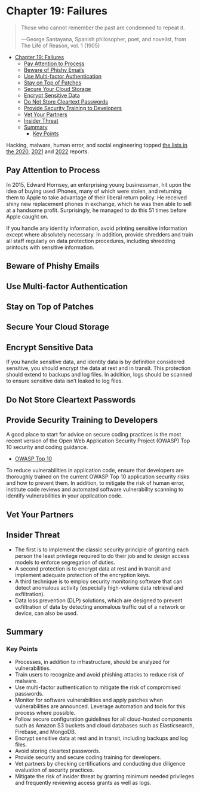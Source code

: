 # Chapter 19: Failures

> Those who cannot remember the past are condemned to repeat it.
>
> —George Santayana, Spanish philosopher, poet, and novelist, from The Life of
> Reason, vol. 1 (1905)

- [Chapter 19: Failures](#chapter-19-failures)
  - [Pay Attention to Process](#pay-attention-to-process)
  - [Beware of Phishy Emails](#beware-of-phishy-emails)
  - [Use Multi-factor Authentication](#use-multi-factor-authentication)
  - [Stay on Top of Patches](#stay-on-top-of-patches)
  - [Secure Your Cloud Storage](#secure-your-cloud-storage)
  - [Encrypt Sensitive Data](#encrypt-sensitive-data)
  - [Do Not Store Cleartext Passwords](#do-not-store-cleartext-passwords)
  - [Provide Security Training to Developers](#provide-security-training-to-developers)
  - [Vet Your Partners](#vet-your-partners)
  - [Insider Threat](#insider-threat)
  - [Summary](#summary)
    - [Key Points](#key-points)

Hacking, malware, human error, and social engineering topped
[the lists in the 2020](https://www.verizon.com/business/resources/reports/2020-data-breach-investigations-report.pdfx),
[2021](https://www.verizon.com/business/resources/reports/2021-data-breach-investigations-report.pdfx)
and [2022](https://www.verizon.com/business/resources/reports/2022/dbir/2022-data-breach-investigations-report-dbir.pdf)
reports.

## Pay Attention to Process

In 2015, Edward Hornsey, an enterprising young businessman, hit upon the idea
of buying used iPhones, many of which were stolen, and returning them to Apple
to take advantage of their liberal return policy. He received shiny new
replacement phones in exchange, which he was then able to sell at a handsome
profit. Surprisingly, he managed to do this 51 times before Apple caught on.

If you handle any identity information, avoid printing sensitive information
except where absolutely necessary. In addition, provide shredders and train all
staff regularly on data protection procedures, including shredding printouts
with sensitive information.

## Beware of Phishy Emails

## Use Multi-factor Authentication

## Stay on Top of Patches

## Secure Your Cloud Storage

## Encrypt Sensitive Data

If you handle sensitive data, and identity data is by definition considered
sensitive, you should encrypt the data at rest and in transit. This protection
should extend to backups and log files. In addition, logs should be scanned to
ensure sensitive data isn’t leaked to log files.

## Do Not Store Cleartext Passwords

## Provide Security Training to Developers

A good place to start for advice on secure coding practices is the most recent
version of the Open Web Application Security Project (OWASP) Top 10 security
and coding guidance.

- [OWASP Top 10](https://owasp.org/Top10/)

To reduce vulnerabilities in application code, ensure that developers are
thoroughly trained on the current OWASP Top 10 application security risks and
how to prevent them. In addition, to mitigate the risk of human error,
institute code reviews and automated software vulnerability scanning to
identify vulnerabilities in your application code.

## Vet Your Partners

## Insider Threat

- The first is to implement the classic security principle of granting each
  person the least privilege required to do their job and to design access
  models to enforce segregation of duties.
- A second protection is to encrypt data at rest and in transit and implement
  adequate protection of the encryption keys.
- A third technique is to employ security monitoring software that can detect
  anomalous activity (especially high-volume data retrieval and exfiltration).
- Data loss prevention (DLP) solutions, which are designed to prevent
  exfiltration of data by detecting anomalous traffic out of a network or
  device, can also be used.

## Summary

### Key Points

- Processes, in addition to infrastructure, should be analyzed for
  vulnerabilities.
- Train users to recognize and avoid phishing attacks to reduce risk of malware.
- Use multi-factor authentication to mitigate the risk of compromised passwords.
- Monitor for software vulnerabilities and apply patches when vulnerabilities
  are announced. Leverage automation and tools for this process where possible.
- Follow secure configuration guidelines for all cloud-hosted components such
  as Amazon S3 buckets and cloud databases such as Elasticsearch, Firebase, and
  MongoDB.
- Encrypt sensitive data at rest and in transit, including backups and log
  files.
- Avoid storing cleartext passwords.
- Provide security and secure coding training for developers.
- Vet partners by checking certifications and conducting due diligence
  evaluation of security practices.
- Mitigate the risk of insider threat by granting minimum needed privileges and
  frequently reviewing access grants as well as logs.
